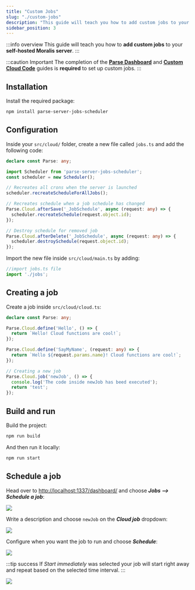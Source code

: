 ```yaml
---
title: "Custom Jobs"
slug: "./custom-jobs"
description: "This guide will teach you how to add custom jobs to your self-hosted Moralis Server"
sidebar_position: 3
---
```


:::info overview
This guide will teach you how to **add custom jobs** to your **self-hosted Moralis server**.
:::

:::caution Important
The completion of the [**Parse Dashboard**](/web3-data-api/self-hosting-moralis-server/optional-features/parse-dashboard) and [**Custom Cloud Code**](/web3-data-api/self-hosting-moralis-server/optional-features/custom-cloud-code) guides is **required** to set up custom jobs.
:::

## Installation

Install the required package:

```bash npm2yarn
npm install parse-server-jobs-scheduler
```

## Configuration

Inside your `src/cloud/` folder, create a new file called `jobs.ts` and add the following code:

```typescript jobs.ts
declare const Parse: any;

import Scheduler from 'parse-server-jobs-scheduler';
const scheduler = new Scheduler();

// Recreates all crons when the server is launched
scheduler.recreateScheduleForAllJobs();

// Recreates schedule when a job schedule has changed
Parse.Cloud.afterSave('_JobSchedule', async (request: any) => {
  scheduler.recreateSchedule(request.object.id);
});

// Destroy schedule for removed job
Parse.Cloud.afterDelete('_JobSchedule', async (request: any) => {
  scheduler.destroySchedule(request.object.id);
});

```

Import the new file inside `src/cloud/main.ts` by adding:

```typescript main.ts
//import jobs.ts file
import './jobs';
```

## Creating a job

Create a job inside `src/cloud/cloud.ts`:

```typescript cloud.ts
declare const Parse: any;

Parse.Cloud.define('Hello', () => {
  return `Hello! Cloud functions are cool!`;
});

Parse.Cloud.define('SayMyName', (request: any) => {
  return `Hello ${request.params.name}! Cloud functions are cool!`;
});

// Creating a new job
Parse.Cloud.job('newJob', () => {
  console.log('The code inside newJob has beed executed');
  return 'test';
});
```

## Build and run

Build the project:

```bash npm2yarn
npm run build
```

And then run it locally:

```bash npm2yarn
npm run start
```

## Schedule a job

Head over to <http://localhost:1337/dashboard/> and choose ***Jobs --> Schedule a job***:

![](/img/content/jobs-1.webp)

Write a description and choose `newJob` on the ***Cloud job*** dropdown: 

![](/img/content/jobs-2.webp)

Configure when you want the job to run and choose ***Schedule***:

![](/img/content/jobs-3.webp)

:::tip success
If *Start immediately* was selected your job will start right away and repeat based on the selected time interval.
:::

![](/img/content/jobs-4.webp)